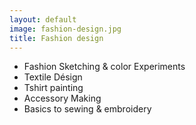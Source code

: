 ```yaml
---
layout: default
image: fashion-design.jpg
title: Fashion design
---
```


- Fashion Sketching & color Experiments
- Textile Désign
- Tshirt painting
- Accessory Making
- Basics to sewing & embroidery
